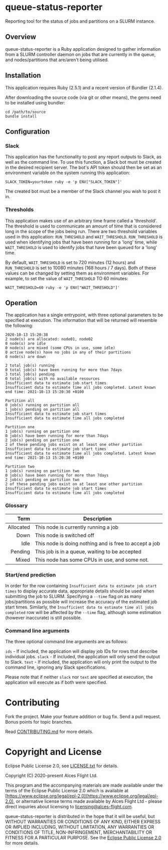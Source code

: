 # queue-status-reporter

Reporting tool for the status of jobs and partitions on a SLURM instance.

## Overview

queue-status-reporter is a Ruby application designed to gather information from a SLURM controller daemon
on jobs that are currently in the queue, and nodes/partitions that are/aren't being utilised.

## Installation

This application requires Ruby (2.5.1) and a recent version of Bundler (2.1.4).

After downloading the source code (via git or other means), the gems need to be installed using bundler:
```
cd /path/to/source
bundle install
```

## Configuration

### Slack

This application has the functionality to post any report outputs to Slack, as well as the command line.
To use this function, a Slack bot must be created in the desired recipient server. The bot's API token should then be set as an environment variable on the system running this application:

`SLACK_TOKEN=yourtoken ruby -e 'p ENV["SLACK_TOKEN"]'`

The created bot must be a member of the Slack channel you wish to post it in.

### Thresholds

This application makes use of an arbitrary time frame called a 'threshold'. The threshold is used to communicate an amount of time that is considered long in the scope of the jobs being run. There are two threshold variables used in this application: `RUN_THRESHOLD` and `WAIT_THRESHOLD`. `RUN_THRESHOLD` is used when identifying jobs that have been running for a 'long' time, while `WAIT_THRESHOLD` is used to identify jobs that have been queued for a 'long' time.

By default, `WAIT_THRESHOLD` is set to 720 minutes (12 hours) and `RUN_THRESHOLD` is set to 10080 minutes (168 hours / 7 days). Both of these values can be changed by setting them as environment variables. For example, to set the value of `WAIT_THRESHOLD` TO 60 minutes:

`WAIT_THRESHOLD=60 ruby -e 'p ENV["WAIT_THRESHOLD"]'`

## Operation

The application has a single entrypoint, with three optional parameters to be specified at execution. The information that will be returned will resemble the following:

```
2020-10-13 15:20:38
2 node(s) are allocated: node01, node02
0 node(s) are idle
0 node(s) are mixed (some CPUs in use, some idle)
0 active node(s) have no jobs in any of their partitions
0 node(s) are down

2 total job(s) running
0 total job(s) have been running for more than 7days
3 total job(s) pending
0 total job(s) with no available resources
Insufficient data to estimate job start times
Insufficient data to estimate time all jobs completed. Latest known end time: 2021-10-13 15:20:30 +0100

Partition all
0 job(s) running on partition all
1 job(s) pending on partition all
Insufficient data to estimate job start times
Insufficient data to estimate time all jobs completed

Partition one
1 job(s) running on partition one
0 job(s) have been running for more than 7days
2 job(s) pending on partition one
2 of these pending jobs exist on at least one other partition
Insufficient data to estimate job start times
Insufficient data to estimate time all jobs completed. Latest known end time: 2021-10-13 15:20:30 +0100

Partition two
1 job(s) running on partition two
0 job(s) have been running for more than 7days
2 job(s) pending on partition two
2 of these pending jobs exist on at least one other partition
Insufficient data to estimate job start times
Insufficient data to estimate time all jobs completed

```

### Glossary

|      Term | Description                                            |
|----------:|--------------------------------------------------------|
| Allocated | This node is currently running a job                   |
| Down      | This node is switched off                              |
| Idle      | This node is doing nothing and is free to accept a job |
| Pending   | This job is in a queue, waiting to be accepted         |
| Mixed     | This node has some CPUs in use, and some not.          |

### Start/end prediction

In order for the row containing `Insufficient data to estimate job start times` to display accurate data, appropriate details should be used when submitting the job to SLURM. Specifying a `--time` flag on as many jobs/partitions as possible will increase the accuracy of the estimated job start times. Similarly, the `Insufficient data to estimate time all jobs completed` row will be affected by the `--time` flag, although some estimation (however inaccurate) is still possible.

### Command line arguments

The three optional command line arguments are as follows:

`ids` - If included, the application will display job IDs for rows that describe individual jobs.
`slack` - If included, the application will only send the output to Slack.
`text` - If included, the application will only print the output to the command line, ignoring any Slack specifications.

Please note that if neither `slack` nor `text` are specified at execution, the application will execute as if both were specified.

# Contributing

Fork the project. Make your feature addition or bug fix. Send a pull
request. Bonus points for topic branches.

Read [CONTRIBUTING.md](CONTRIBUTING.md) for more details.

# Copyright and License

Eclipse Public License 2.0, see [LICENSE.txt](LICENSE.txt) for details.

Copyright (C) 2020-present Alces Flight Ltd.

This program and the accompanying materials are made available under
the terms of the Eclipse Public License 2.0 which is available at
[https://www.eclipse.org/legal/epl-2.0](https://www.eclipse.org/legal/epl-2.0),
or alternative license terms made available by Alces Flight Ltd -
please direct inquiries about licensing to
[licensing@alces-flight.com](mailto:licensing@alces-flight.com).

queue-status-reporter is distributed in the hope that it will be
useful, but WITHOUT WARRANTIES OR CONDITIONS OF ANY KIND, EITHER
EXPRESS OR IMPLIED INCLUDING, WITHOUT LIMITATION, ANY WARRANTIES OR
CONDITIONS OF TITLE, NON-INFRINGEMENT, MERCHANTABILITY OR FITNESS FOR
A PARTICULAR PURPOSE. See the [Eclipse Public License 2.0](https://opensource.org/licenses/EPL-2.0) for more
details.
